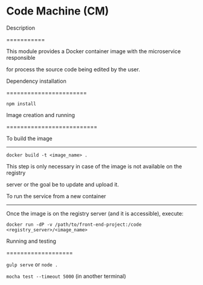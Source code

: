 # Code Machine (CM)

Description

===========

This module provides a Docker container image with the microservice responsible 

for process the source code being edited by the user.

Dependency installation

=======================

```npm install```

Image creation and running

==========================

To build the image

------------------

```docker build -t <image_name> .```

This step is only necessary in case of the image is not available on the registry

server or the goal be to update and upload it.

To run the service from a new container

---------------------------------------

Once the image is on the registry server (and it is accessible), execute:

```docker run -dP -v /path/to/front-end-project:/code <registry_server>/<image_name>```

Running and testing

===================

```gulp serve``` or ```node .```

```mocha test --timeout 5000``` (in another terminal)


